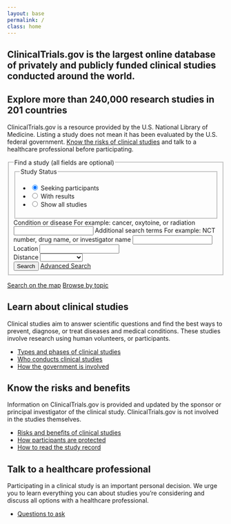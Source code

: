 ```yaml
---
layout: base
permalink: /
class: home
---
```


<section class="hero">
  <div class="usa-grid">
    <h2 class="hero-heading">ClinicalTrials.gov is the largest online database of privately and publicly funded clinical studies conducted around the world.</h2>
  </div>
</section>
<section class="usa-section">
  <div class="usa-grid">
    <div class="usa-width-five-twelfths trial-info">
      <h2>Explore more than 240,000 research studies in 201 countries</h2>
      <p>ClinicalTrials.gov is a resource provided by the U.S. National Library of Medicine. Listing a study does not mean it has been evaluated by the U.S. federal government. <a href="https://clinicaltrials.gov/ct2/about-studies/learn#Considerations">Know the risks of clinical studies</a> and talk to a healthcare professional before participating.</p>
    </div>
    <div class="usa-width-seven-twelfths">
      <form class="form-search-home" action="{{ site.baseurl }}/search-results/">
        <fieldset class="fieldset-search">
          <legend class="search-legend">Find a study <span class="usa-form-hint">(all fields are optional)</span></legend>
          <fieldset class="usa-fieldset-inputs usa-fieldset-tabs">
            <legend class="usa-sr-only">Study Status</legend>
            <ul class="usa-unstyled-list">
              <li>
                <input id="study-recruiting" type="radio" checked name="study-status" value="recruiting">
                <label class="label-radio" for="study-recruiting">Seeking participants</label>
              </li>
              <li>
                <input id="study-with-results" type="radio" name="study-status" value="all-studies">
                <label class="label-radio" for="study-with-results">With results</label>
              </li>
              <li>
                <input id="study-all" type="radio" name="study-status" value="all-studies">
                <label class="label-radio" for="study-all">Show all studies</label>
              </li>
            </ul>
          </fieldset>
          <div class="form-search-home-inner">
            <label for="condition">Condition or disease</label>
            <span class="usa-form-hint">For example: cancer, oxytoine, or radiation</span>
            <input id="condition" name="condition" type="text">
            <label for="keywords">Additional search terms</label>
            <span class="usa-form-hint">For example: NCT number, drug name, or investigator name</span>
            <input id="keywords" name="keywords" type="text">
            <div class="usa-input-grid usa-input-grid-medium">
              <label for="location">Location</label>
              <input id="location" name="location" type="text">
              <i class="fa fa-map-marker" aria-hidden="true"></i>
            </div>
            <div class="usa-input-grid usa-input-grid-small">
              <label for="distance">Distance</label>
              <select id="distance" name="distance">
                <option></option>
                <option value="50">50 miles</option>
                <option value="100">100 miles</option>
                <option value="250">250 miles</option>
                <option value="500">500 miles</option>
                <option value="any">Any distance</option>
              </select>
            </div>
            <input type="submit" value="Search">
            <a href="#">Advanced Search</a>
          </div>
        </fieldset>
      </form>
      <div class="search-links">
        <a href="#"><i class="fa fa-globe"></i>Search on the map</a>
        <a href="#"><i class="fa fa-book"></i>Browse by topic</a>
      </div>
    </div>
  </div>
</section>
<!-- {% include advanced-search.html %} -->
<section class="info-callouts usa-section">
  <div class="usa-grid">
    <section class="usa-width-one-third">
<!--       <div class="info-callouts-img">
        {% include svg/search.svg %}
      </div> -->
      <h2>Learn about clinical studies</h2>
      <p>Clinical studies aim to answer scientific questions and find the best ways to prevent, diagnose, or treat diseases and medical conditions. These studies involve research using human volunteers, or participants.</p>
      <ul>
        <li><a href="">Types and phases of clinical studies</a></li>
        <li><a href="#">Who conducts clinical studies</a></li>
        <li><a href="#">How the government is involved</a></li>
      </ul>
    </section>
    <section class="usa-width-one-third">
<!--       <div class="info-callouts-img">
        {% include svg/clipboard.svg %}
      </div> -->
      <h2>Know the risks and benefits</h2>
      <p>Information on ClinicalTrials.gov is provided and updated by the sponsor or principal investigator of the clinical study. ClinicalTrials.gov is not involved in the studies themselves.</p>
      <ul>
        <li><a href="">Risks and benefits of clinical studies</a></li>
        <li><a href="">How participants are protected</a></li>
        <li><a href="">How to read the study record</a></li>
      </ul>
    </section>
    <section class="usa-width-one-third">
<!--       <div class="info-callouts-img">
        {% include svg/phone.svg %}
      </div> -->
      <h2>Talk to a healthcare professional</h2>
      <p>Participating in a clinical study is an important personal decision. We urge  you to learn everything you can about studies you’re considering and discuss all options with a healthcare professional.</p>
      <ul>
        <li><a href="">Questions to ask</a></li>
      </ul>
    </section>
  </div>
</section>
